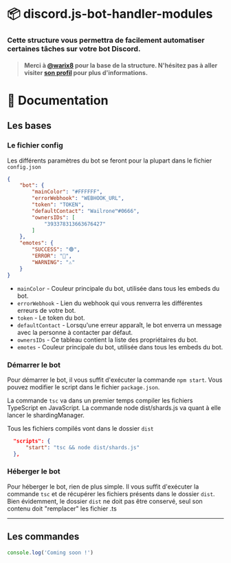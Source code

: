 # 📦 discord.js-bot-handler-modules

### Cette structure vous permettra de facilement automatiser certaines tâches sur votre bot Discord.

> #### Merci à [@warix8](https://github.com/warix8) pour la base de la structure. N'hésitez pas à aller visiter [son profil](https://github.com/warix8) pour plus d'informations.

# 📖 Documentation
## Les bases

### Le fichier config
Les différents paramètres du bot se feront pour la plupart dans le fichier `config.json`
```json
{
    "bot": {
        "mainColor": "#FFFFFF",
        "errorWebhook": "WEBHOOK_URL",
        "token": "TOKEN",
        "defaultContact": "Wailrone™#0666",
        "ownersIDs": [
            "393378313663676427"
        ]
    },
    "emotes": {
        "SUCCESS": "🟢",
        "ERROR": "🔴",
        "WARNING": "⚠"
    }
}
```
* `mainColor` - Couleur principale du bot, utilisée dans tous les embeds du bot.
* `errorWebhook` - Lien du webhook qui vous renverra les différentes erreurs de votre bot.
* `token` - Le token du bot.
* `defaultContact` - Lorsqu'une erreur apparaît, le bot enverra un message avec la personne à contacter par défaut.
* `ownersIDs` - Ce tableau contient la liste des propriétaires du bot.
* `emotes` - Couleur principale du bot, utilisée dans tous les embeds du bot.

### Démarrer le bot

Pour démarrer le bot, il vous suffit d'exécuter la commande `npm start`. 
Vous pouvez modifier le script dans le fichier `package.json`.

La commande `tsc` va dans un premier temps compiler les fichiers TypeScript en JavaScript. La commande node dist/shards.js va quant à elle lancer le shardingManager.

Tous les fichiers compilés vont dans le dossier `dist`
```json
  "scripts": {
      "start": "tsc && node dist/shards.js"
  },
```

### Héberger le bot

Pour héberger le bot, rien de plus simple. Il vous suffit d'exécuter la commande `tsc` et de récupérer les fichiers présents dans le dossier `dist`. Bien évidemment, le dossier `dist` ne doit pas être conservé, seul son contenu doit "remplacer" les fichier .ts

---

## Les commandes

```js
console.log('Coming soon !')
```


